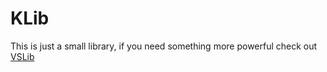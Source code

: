 # KLib

This is just a small library, if you need something more powerful check out [VSLib](https://github.com/L4D2Scripters/vslib)
